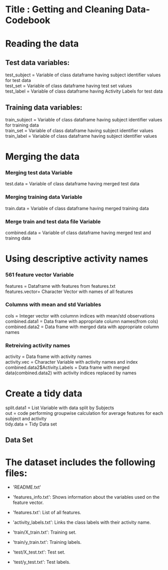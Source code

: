 Title : Getting and Cleaning Data-Codebook
========================================================

# Reading the data
## Test data variables:
test_subject = Variable of class dataframe having subject identifier values for test data    
test_set     = Variable of class dataframe having test set values  
test_label   = Variable of class dataframe having Activity Labels for test data  

## Training data variables:
train_subject =  Variable of class dataframe having subject identifier values 
                    for training data    
train_set     =  Variable of class dataframe having subject identifier values  
train_label   =  Variable of class dataframe having subject identifier values  

# Merging the data
### Merging test data Variable
test.data     =  Variable of class dataframe having merged test data  

### Merging training data Variable
train.data    = Variable of class dataframe having merged training data  

### Merge train and test data file Variable
combined.data = Variable of class dataframe having merged test and trainng data  

# Using descriptive activity names
### 561 feature vector Variable
features      = Dataframe with features from features.txt  
features.vector= Character Vector with names of all features  

### Columns with mean and std Variables
cols          = Integer vector with columnn indices with mean/std observations  
combined.data1 = Data frame with appropriate column names(from cols)  
combined.data2 = Data frame with merged data with appropriate column names  

### Retreiving activity names
activity       = Data frame with activity names  
activity.vec   = Character Variable with activity names and index  
combined.data2$Activity.Labels = Data frame with merged data(combined.data2) with activity indices replaced by names     

# Create a tidy data 
split.data1    = List Variable with data split by Subjects  
out = code performing groupwise calculation for average features for each subject and activity  
tidy.data = Tidy Data set

## Data Set

The dataset includes the following files:
=========================================

- 'README.txt'

- 'features_info.txt': Shows information about the variables used on the feature vector.

- 'features.txt': List of all features.

- 'activity_labels.txt': Links the class labels with their activity name.

- 'train/X_train.txt': Training set.

- 'train/y_train.txt': Training labels.

- 'test/X_test.txt': Test set.

- 'test/y_test.txt': Test labels.
 

